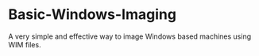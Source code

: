 # Basic-Windows-Imaging
A very simple and effective way to image Windows based machines using WIM files.
